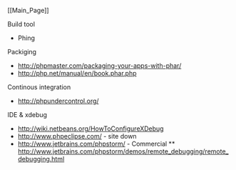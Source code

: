 [[Main_Page]]

Build tool
* Phing


Packiging
* http://phpmaster.com/packaging-your-apps-with-phar/
* http://php.net/manual/en/book.phar.php

Continous integration
* http://phpundercontrol.org/


IDE & xdebug
* http://wiki.netbeans.org/HowToConfigureXDebug
* http://www.phpeclipse.com/ - site down
* http://www.jetbrains.com/phpstorm/ - Commercial
** http://www.jetbrains.com/phpstorm/demos/remote_debugging/remote_debugging.html
